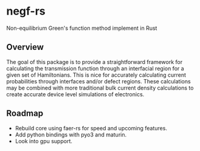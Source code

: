 # negf-rs
Non-equilibrium Green's function method implement in Rust

## Overview

The goal of this package is to provide a straightforward framework for calculating the transmission function
through an interfacial region for a given set of Hamiltonians. This is nice for accurately calculating
current probabilities through interfaces and/or defect regions. These calculations may be combined with more
traditional bulk current density calculations to create accurate device level simulations of electronics.

## Roadmap

- Rebuild core using faer-rs for speed and upcoming features.
- Add python bindings with pyo3 and maturin.
- Look into gpu support.
